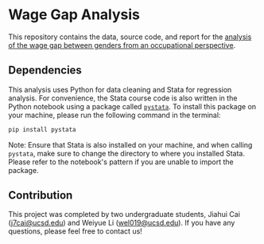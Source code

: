 # Wage Gap Analysis

This repository contains the data, source code, and report for the [analysis of the wage gap between genders from an occupational perspective](https://github.com/weiyueli7/Wage-Gap-Analysis/blob/main/report.pdf).

## Dependencies

This analysis uses Python for data cleaning and Stata for regression analysis. For convenience, the Stata course code is also written in the Python notebook using a package called [`pystata`](https://www.stata.com/python/pystata/). To install this package on your machine, please run the following command in the terminal:

```bash
pip install pystata
```
Note: Ensure that Stata is also installed on your machine, and when calling `pystata`, make sure to change the directory to where you installed Stata. Please refer to the notebook's pattern if you are unable to import the package.

## Contribution

This project was completed by two undergraduate students, Jiahui Cai (j7cai@ucsd.edu) and Weiyue Li (wel019@ucsd.edu). If you have any questions, please feel free to contact us!

